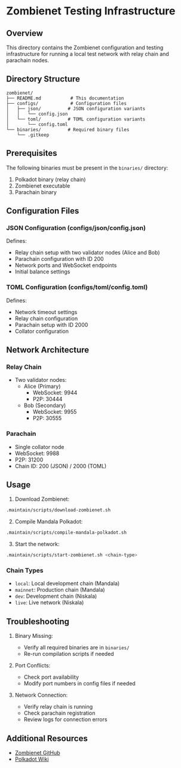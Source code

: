 # Zombienet Testing Infrastructure

## Overview

This directory contains the Zombienet configuration and testing infrastructure for running a local test network with relay chain and parachain nodes.

## Directory Structure

```
zombienet/
├── README.md           # This documentation
├── configs/            # Configuration files
│   ├── json/          # JSON configuration variants
│   │   └── config.json
│   └── toml/          # TOML configuration variants
│       └── config.toml
└── binaries/          # Required binary files
    └── .gitkeep
```

## Prerequisites

The following binaries must be present in the `binaries/` directory:
1. Polkadot binary (relay chain)
2. Zombienet executable
3. Parachain binary

## Configuration Files

### JSON Configuration (configs/json/config.json)
Defines:
- Relay chain setup with two validator nodes (Alice and Bob)
- Parachain configuration with ID 200
- Network ports and WebSocket endpoints
- Initial balance settings

### TOML Configuration (configs/toml/config.toml)
Defines:
- Network timeout settings
- Relay chain configuration
- Parachain setup with ID 2000
- Collator configuration

## Network Architecture

### Relay Chain
- Two validator nodes:
  - Alice (Primary)
    - WebSocket: 9944
    - P2P: 30444
  - Bob (Secondary)
    - WebSocket: 9955
    - P2P: 30555

### Parachain
- Single collator node
- WebSocket: 9988
- P2P: 31200
- Chain ID: 200 (JSON) / 2000 (TOML)

## Usage

1. Download Zombienet:
```bash
.maintain/scripts/download-zombienet.sh
```

2. Compile Mandala Polkadot:
```bash
.maintain/scripts/compile-mandala-polkadot.sh
```

3. Start the network:
```bash
.maintain/scripts/start-zombienet.sh <chain-type>
```

### Chain Types
- `local`: Local development chain (Mandala)
- `mainnet`: Production chain (Mandala)
- `dev`: Development chain (Niskala)
- `live`: Live network (Niskala)

## Troubleshooting

1. Binary Missing:
   - Verify all required binaries are in `binaries/`
   - Re-run compilation scripts if needed

2. Port Conflicts:
   - Check port availability
   - Modify port numbers in config files if needed

3. Network Connection:
   - Verify relay chain is running
   - Check parachain registration
   - Review logs for connection errors

## Additional Resources

- [Zombienet GitHub](https://github.com/paritytech/zombienet)
- [Polkadot Wiki](https://wiki.polkadot.network)
